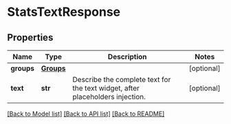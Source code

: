 # StatsTextResponse

## Properties
Name | Type | Description | Notes
------------ | ------------- | ------------- | -------------
**groups** | [**Groups**](Groups.md) |  | [optional] 
**text** | **str** | Describe the complete text for the text widget, after placeholders injection. | [optional] 

[[Back to Model list]](README.md#documentation-for-models) [[Back to API list]](../README.md#documentation-for-api-endpoints) [[Back to README]](../README.md)



